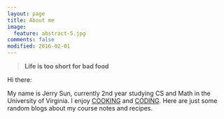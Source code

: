 ```yaml
---
layout: page
title: About me
image:
  feature: abstract-5.jpg
comments: false
modified: 2016-02-01
---
```

> **Life is too short for bad food**

Hi there:

My name is Jerry Sun, currently 2nd year studying CS and Math in the University of Virginia. I enjoy [COOKING](https://google.com) and [CODING](http://github.com/shadowgamefly). Here are just some random blogs about my course notes and recipes.
